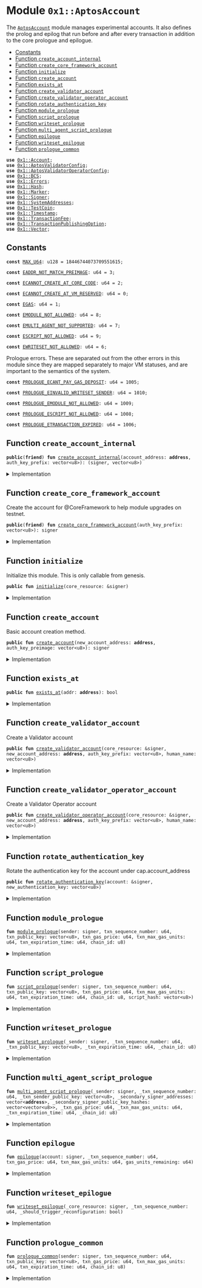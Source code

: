 
<a name="0x1_AptosAccount"></a>

# Module `0x1::AptosAccount`

The <code><a href="AptosAccount.md#0x1_AptosAccount">AptosAccount</a></code> module manages experimental accounts.
It also defines the prolog and epilog that run before and after every
transaction in addition to the core prologue and epilogue.


-  [Constants](#@Constants_0)
-  [Function `create_account_internal`](#0x1_AptosAccount_create_account_internal)
-  [Function `create_core_framework_account`](#0x1_AptosAccount_create_core_framework_account)
-  [Function `initialize`](#0x1_AptosAccount_initialize)
-  [Function `create_account`](#0x1_AptosAccount_create_account)
-  [Function `exists_at`](#0x1_AptosAccount_exists_at)
-  [Function `create_validator_account`](#0x1_AptosAccount_create_validator_account)
-  [Function `create_validator_operator_account`](#0x1_AptosAccount_create_validator_operator_account)
-  [Function `rotate_authentication_key`](#0x1_AptosAccount_rotate_authentication_key)
-  [Function `module_prologue`](#0x1_AptosAccount_module_prologue)
-  [Function `script_prologue`](#0x1_AptosAccount_script_prologue)
-  [Function `writeset_prologue`](#0x1_AptosAccount_writeset_prologue)
-  [Function `multi_agent_script_prologue`](#0x1_AptosAccount_multi_agent_script_prologue)
-  [Function `epilogue`](#0x1_AptosAccount_epilogue)
-  [Function `writeset_epilogue`](#0x1_AptosAccount_writeset_epilogue)
-  [Function `prologue_common`](#0x1_AptosAccount_prologue_common)


<pre><code><b>use</b> <a href="../../../../../../../aptos-framework/releases/artifacts/current/build/CoreFramework/docs/Account.md#0x1_Account">0x1::Account</a>;
<b>use</b> <a href="AptosValidatorConfig.md#0x1_AptosValidatorConfig">0x1::AptosValidatorConfig</a>;
<b>use</b> <a href="AptosValidatorOperatorConfig.md#0x1_AptosValidatorOperatorConfig">0x1::AptosValidatorOperatorConfig</a>;
<b>use</b> <a href="../../../../../../../aptos-framework/releases/artifacts/current/build/MoveStdlib/docs/BCS.md#0x1_BCS">0x1::BCS</a>;
<b>use</b> <a href="../../../../../../../aptos-framework/releases/artifacts/current/build/MoveStdlib/docs/Errors.md#0x1_Errors">0x1::Errors</a>;
<b>use</b> <a href="../../../../../../../aptos-framework/releases/artifacts/current/build/MoveStdlib/docs/Hash.md#0x1_Hash">0x1::Hash</a>;
<b>use</b> <a href="Marker.md#0x1_Marker">0x1::Marker</a>;
<b>use</b> <a href="../../../../../../../aptos-framework/releases/artifacts/current/build/MoveStdlib/docs/Signer.md#0x1_Signer">0x1::Signer</a>;
<b>use</b> <a href="../../../../../../../aptos-framework/releases/artifacts/current/build/CoreFramework/docs/SystemAddresses.md#0x1_SystemAddresses">0x1::SystemAddresses</a>;
<b>use</b> <a href="TestCoin.md#0x1_TestCoin">0x1::TestCoin</a>;
<b>use</b> <a href="../../../../../../../aptos-framework/releases/artifacts/current/build/CoreFramework/docs/Timestamp.md#0x1_Timestamp">0x1::Timestamp</a>;
<b>use</b> <a href="TransactionFee.md#0x1_TransactionFee">0x1::TransactionFee</a>;
<b>use</b> <a href="../../../../../../../aptos-framework/releases/artifacts/current/build/CoreFramework/docs/TransactionPublishingOption.md#0x1_TransactionPublishingOption">0x1::TransactionPublishingOption</a>;
<b>use</b> <a href="../../../../../../../aptos-framework/releases/artifacts/current/build/MoveStdlib/docs/Vector.md#0x1_Vector">0x1::Vector</a>;
</code></pre>



<a name="@Constants_0"></a>

## Constants


<a name="0x1_AptosAccount_MAX_U64"></a>



<pre><code><b>const</b> <a href="AptosAccount.md#0x1_AptosAccount_MAX_U64">MAX_U64</a>: u128 = 18446744073709551615;
</code></pre>



<a name="0x1_AptosAccount_EADDR_NOT_MATCH_PREIMAGE"></a>



<pre><code><b>const</b> <a href="AptosAccount.md#0x1_AptosAccount_EADDR_NOT_MATCH_PREIMAGE">EADDR_NOT_MATCH_PREIMAGE</a>: u64 = 3;
</code></pre>



<a name="0x1_AptosAccount_ECANNOT_CREATE_AT_CORE_CODE"></a>



<pre><code><b>const</b> <a href="AptosAccount.md#0x1_AptosAccount_ECANNOT_CREATE_AT_CORE_CODE">ECANNOT_CREATE_AT_CORE_CODE</a>: u64 = 2;
</code></pre>



<a name="0x1_AptosAccount_ECANNOT_CREATE_AT_VM_RESERVED"></a>



<pre><code><b>const</b> <a href="AptosAccount.md#0x1_AptosAccount_ECANNOT_CREATE_AT_VM_RESERVED">ECANNOT_CREATE_AT_VM_RESERVED</a>: u64 = 0;
</code></pre>



<a name="0x1_AptosAccount_EGAS"></a>



<pre><code><b>const</b> <a href="AptosAccount.md#0x1_AptosAccount_EGAS">EGAS</a>: u64 = 1;
</code></pre>



<a name="0x1_AptosAccount_EMODULE_NOT_ALLOWED"></a>



<pre><code><b>const</b> <a href="AptosAccount.md#0x1_AptosAccount_EMODULE_NOT_ALLOWED">EMODULE_NOT_ALLOWED</a>: u64 = 8;
</code></pre>



<a name="0x1_AptosAccount_EMULTI_AGENT_NOT_SUPPORTED"></a>



<pre><code><b>const</b> <a href="AptosAccount.md#0x1_AptosAccount_EMULTI_AGENT_NOT_SUPPORTED">EMULTI_AGENT_NOT_SUPPORTED</a>: u64 = 7;
</code></pre>



<a name="0x1_AptosAccount_ESCRIPT_NOT_ALLOWED"></a>



<pre><code><b>const</b> <a href="AptosAccount.md#0x1_AptosAccount_ESCRIPT_NOT_ALLOWED">ESCRIPT_NOT_ALLOWED</a>: u64 = 9;
</code></pre>



<a name="0x1_AptosAccount_EWRITESET_NOT_ALLOWED"></a>



<pre><code><b>const</b> <a href="AptosAccount.md#0x1_AptosAccount_EWRITESET_NOT_ALLOWED">EWRITESET_NOT_ALLOWED</a>: u64 = 6;
</code></pre>



<a name="0x1_AptosAccount_PROLOGUE_ECANT_PAY_GAS_DEPOSIT"></a>

Prologue errors. These are separated out from the other errors in this
module since they are mapped separately to major VM statuses, and are
important to the semantics of the system.


<pre><code><b>const</b> <a href="AptosAccount.md#0x1_AptosAccount_PROLOGUE_ECANT_PAY_GAS_DEPOSIT">PROLOGUE_ECANT_PAY_GAS_DEPOSIT</a>: u64 = 1005;
</code></pre>



<a name="0x1_AptosAccount_PROLOGUE_EINVALID_WRITESET_SENDER"></a>



<pre><code><b>const</b> <a href="AptosAccount.md#0x1_AptosAccount_PROLOGUE_EINVALID_WRITESET_SENDER">PROLOGUE_EINVALID_WRITESET_SENDER</a>: u64 = 1010;
</code></pre>



<a name="0x1_AptosAccount_PROLOGUE_EMODULE_NOT_ALLOWED"></a>



<pre><code><b>const</b> <a href="AptosAccount.md#0x1_AptosAccount_PROLOGUE_EMODULE_NOT_ALLOWED">PROLOGUE_EMODULE_NOT_ALLOWED</a>: u64 = 1009;
</code></pre>



<a name="0x1_AptosAccount_PROLOGUE_ESCRIPT_NOT_ALLOWED"></a>



<pre><code><b>const</b> <a href="AptosAccount.md#0x1_AptosAccount_PROLOGUE_ESCRIPT_NOT_ALLOWED">PROLOGUE_ESCRIPT_NOT_ALLOWED</a>: u64 = 1008;
</code></pre>



<a name="0x1_AptosAccount_PROLOGUE_ETRANSACTION_EXPIRED"></a>



<pre><code><b>const</b> <a href="AptosAccount.md#0x1_AptosAccount_PROLOGUE_ETRANSACTION_EXPIRED">PROLOGUE_ETRANSACTION_EXPIRED</a>: u64 = 1006;
</code></pre>



<a name="0x1_AptosAccount_create_account_internal"></a>

## Function `create_account_internal`



<pre><code><b>public</b>(<b>friend</b>) <b>fun</b> <a href="AptosAccount.md#0x1_AptosAccount_create_account_internal">create_account_internal</a>(account_address: <b>address</b>, auth_key_prefix: vector&lt;u8&gt;): (signer, vector&lt;u8&gt;)
</code></pre>



<details>
<summary>Implementation</summary>


<pre><code><b>public</b>(<b>friend</b>) <b>fun</b> <a href="AptosAccount.md#0x1_AptosAccount_create_account_internal">create_account_internal</a>(account_address: <b>address</b>, auth_key_prefix: vector&lt;u8&gt;): (signer, vector&lt;u8&gt;) {
    <b>assert</b>!(
        account_address != @VMReserved,
        <a href="../../../../../../../aptos-framework/releases/artifacts/current/build/MoveStdlib/docs/Errors.md#0x1_Errors_invalid_argument">Errors::invalid_argument</a>(<a href="AptosAccount.md#0x1_AptosAccount_ECANNOT_CREATE_AT_VM_RESERVED">ECANNOT_CREATE_AT_VM_RESERVED</a>)
    );
    <b>assert</b>!(
        account_address != @CoreFramework,
        <a href="../../../../../../../aptos-framework/releases/artifacts/current/build/MoveStdlib/docs/Errors.md#0x1_Errors_invalid_argument">Errors::invalid_argument</a>(<a href="AptosAccount.md#0x1_AptosAccount_ECANNOT_CREATE_AT_CORE_CODE">ECANNOT_CREATE_AT_CORE_CODE</a>)
    );
    <a href="../../../../../../../aptos-framework/releases/artifacts/current/build/CoreFramework/docs/Account.md#0x1_Account_create_account">Account::create_account</a>(account_address, auth_key_prefix, &<a href="Marker.md#0x1_Marker_get">Marker::get</a>())
}
</code></pre>



</details>

<a name="0x1_AptosAccount_create_core_framework_account"></a>

## Function `create_core_framework_account`

Create the account for @CoreFramework to help module upgrades on testnet.


<pre><code><b>public</b>(<b>friend</b>) <b>fun</b> <a href="AptosAccount.md#0x1_AptosAccount_create_core_framework_account">create_core_framework_account</a>(auth_key_prefix: vector&lt;u8&gt;): signer
</code></pre>



<details>
<summary>Implementation</summary>


<pre><code><b>public</b>(<b>friend</b>) <b>fun</b> <a href="AptosAccount.md#0x1_AptosAccount_create_core_framework_account">create_core_framework_account</a>(auth_key_prefix: vector&lt;u8&gt;): signer {
    <a href="../../../../../../../aptos-framework/releases/artifacts/current/build/CoreFramework/docs/Timestamp.md#0x1_Timestamp_assert_genesis">Timestamp::assert_genesis</a>();
    <b>let</b> (signer, _) = <a href="../../../../../../../aptos-framework/releases/artifacts/current/build/CoreFramework/docs/Account.md#0x1_Account_create_account">Account::create_account</a>(@CoreFramework, auth_key_prefix, &<a href="Marker.md#0x1_Marker_get">Marker::get</a>());
    signer
}
</code></pre>



</details>

<a name="0x1_AptosAccount_initialize"></a>

## Function `initialize`

Initialize this module. This is only callable from genesis.


<pre><code><b>public</b> <b>fun</b> <a href="AptosAccount.md#0x1_AptosAccount_initialize">initialize</a>(core_resource: &signer)
</code></pre>



<details>
<summary>Implementation</summary>


<pre><code><b>public</b> <b>fun</b> <a href="AptosAccount.md#0x1_AptosAccount_initialize">initialize</a>(core_resource: &signer) {
    <a href="../../../../../../../aptos-framework/releases/artifacts/current/build/CoreFramework/docs/Timestamp.md#0x1_Timestamp_assert_genesis">Timestamp::assert_genesis</a>();
    // Operational constraint, not a privilege constraint.
    <a href="../../../../../../../aptos-framework/releases/artifacts/current/build/CoreFramework/docs/SystemAddresses.md#0x1_SystemAddresses_assert_core_resource">SystemAddresses::assert_core_resource</a>(core_resource);
    <a href="../../../../../../../aptos-framework/releases/artifacts/current/build/CoreFramework/docs/Account.md#0x1_Account_initialize">Account::initialize</a>&lt;<a href="Marker.md#0x1_Marker_ChainMarker">Marker::ChainMarker</a>&gt;(
        core_resource,
        @CoreFramework,
        b"<a href="AptosAccount.md#0x1_AptosAccount">AptosAccount</a>",
        b"script_prologue",
        b"module_prologue",
        b"writeset_prologue",
        b"script_prologue",
        b"epilogue",
        b"writeset_epilogue",
        <b>false</b>,
    );
}
</code></pre>



</details>

<a name="0x1_AptosAccount_create_account"></a>

## Function `create_account`

Basic account creation method.


<pre><code><b>public</b> <b>fun</b> <a href="AptosAccount.md#0x1_AptosAccount_create_account">create_account</a>(new_account_address: <b>address</b>, auth_key_preimage: vector&lt;u8&gt;): signer
</code></pre>



<details>
<summary>Implementation</summary>


<pre><code><b>public</b> <b>fun</b> <a href="AptosAccount.md#0x1_AptosAccount_create_account">create_account</a>(
    new_account_address: <b>address</b>,
    auth_key_preimage: vector&lt;u8&gt;,
): signer {
    <b>let</b> auth_key = <a href="../../../../../../../aptos-framework/releases/artifacts/current/build/MoveStdlib/docs/Hash.md#0x1_Hash_sha3_256">Hash::sha3_256</a>(auth_key_preimage);
    <b>let</b> bytes = <a href="../../../../../../../aptos-framework/releases/artifacts/current/build/MoveStdlib/docs/BCS.md#0x1_BCS_to_bytes">BCS::to_bytes</a>(&new_account_address);
    <b>let</b> len = <a href="../../../../../../../aptos-framework/releases/artifacts/current/build/MoveStdlib/docs/Vector.md#0x1_Vector_length">Vector::length</a>(&bytes);
    <b>while</b> (len &gt; 0) {
        <b>let</b> expect_byte = <a href="../../../../../../../aptos-framework/releases/artifacts/current/build/MoveStdlib/docs/Vector.md#0x1_Vector_pop_back">Vector::pop_back</a>(&<b>mut</b> auth_key);
        <b>assert</b>!(*<a href="../../../../../../../aptos-framework/releases/artifacts/current/build/MoveStdlib/docs/Vector.md#0x1_Vector_borrow">Vector::borrow</a>(&bytes, len - 1) == expect_byte, <a href="../../../../../../../aptos-framework/releases/artifacts/current/build/MoveStdlib/docs/Errors.md#0x1_Errors_invalid_argument">Errors::invalid_argument</a>(<a href="AptosAccount.md#0x1_AptosAccount_EADDR_NOT_MATCH_PREIMAGE">EADDR_NOT_MATCH_PREIMAGE</a>));
        len = len - 1;
    };

    <b>let</b> (signer, _) = <a href="AptosAccount.md#0x1_AptosAccount_create_account_internal">create_account_internal</a>(new_account_address, auth_key);
    signer
}
</code></pre>



</details>

<a name="0x1_AptosAccount_exists_at"></a>

## Function `exists_at`



<pre><code><b>public</b> <b>fun</b> <a href="AptosAccount.md#0x1_AptosAccount_exists_at">exists_at</a>(addr: <b>address</b>): bool
</code></pre>



<details>
<summary>Implementation</summary>


<pre><code><b>public</b> <b>fun</b> <a href="AptosAccount.md#0x1_AptosAccount_exists_at">exists_at</a>(addr: <b>address</b>): bool {
    <a href="../../../../../../../aptos-framework/releases/artifacts/current/build/CoreFramework/docs/Account.md#0x1_Account_exists_at">Account::exists_at</a>(addr)
}
</code></pre>



</details>

<a name="0x1_AptosAccount_create_validator_account"></a>

## Function `create_validator_account`

Create a Validator account


<pre><code><b>public</b> <b>fun</b> <a href="AptosAccount.md#0x1_AptosAccount_create_validator_account">create_validator_account</a>(core_resource: &signer, new_account_address: <b>address</b>, auth_key_prefix: vector&lt;u8&gt;, human_name: vector&lt;u8&gt;)
</code></pre>



<details>
<summary>Implementation</summary>


<pre><code><b>public</b> <b>fun</b> <a href="AptosAccount.md#0x1_AptosAccount_create_validator_account">create_validator_account</a>(
    core_resource: &signer,
    new_account_address: <b>address</b>,
    auth_key_prefix: vector&lt;u8&gt;,
    human_name: vector&lt;u8&gt;,
) {
    <b>let</b> (new_account, _) = <a href="AptosAccount.md#0x1_AptosAccount_create_account_internal">create_account_internal</a>(new_account_address, auth_key_prefix);
    <a href="AptosValidatorConfig.md#0x1_AptosValidatorConfig_publish">AptosValidatorConfig::publish</a>(core_resource, &new_account, human_name);
}
</code></pre>



</details>

<a name="0x1_AptosAccount_create_validator_operator_account"></a>

## Function `create_validator_operator_account`

Create a Validator Operator account


<pre><code><b>public</b> <b>fun</b> <a href="AptosAccount.md#0x1_AptosAccount_create_validator_operator_account">create_validator_operator_account</a>(core_resource: &signer, new_account_address: <b>address</b>, auth_key_prefix: vector&lt;u8&gt;, human_name: vector&lt;u8&gt;)
</code></pre>



<details>
<summary>Implementation</summary>


<pre><code><b>public</b> <b>fun</b> <a href="AptosAccount.md#0x1_AptosAccount_create_validator_operator_account">create_validator_operator_account</a>(
    core_resource: &signer,
    new_account_address: <b>address</b>,
    auth_key_prefix: vector&lt;u8&gt;,
    human_name: vector&lt;u8&gt;,
) {
    <b>let</b> (new_account, _) = <a href="AptosAccount.md#0x1_AptosAccount_create_account_internal">create_account_internal</a>(new_account_address, auth_key_prefix);
    <a href="AptosValidatorOperatorConfig.md#0x1_AptosValidatorOperatorConfig_publish">AptosValidatorOperatorConfig::publish</a>(core_resource, &new_account, human_name);
}
</code></pre>



</details>

<a name="0x1_AptosAccount_rotate_authentication_key"></a>

## Function `rotate_authentication_key`

Rotate the authentication key for the account under cap.account_address


<pre><code><b>public</b> <b>fun</b> <a href="AptosAccount.md#0x1_AptosAccount_rotate_authentication_key">rotate_authentication_key</a>(account: &signer, new_authentication_key: vector&lt;u8&gt;)
</code></pre>



<details>
<summary>Implementation</summary>


<pre><code><b>public</b> <b>fun</b> <a href="AptosAccount.md#0x1_AptosAccount_rotate_authentication_key">rotate_authentication_key</a>(
    account: &signer,
    new_authentication_key: vector&lt;u8&gt;,
) {
    <a href="../../../../../../../aptos-framework/releases/artifacts/current/build/CoreFramework/docs/Account.md#0x1_Account_rotate_authentication_key">Account::rotate_authentication_key</a>(account, new_authentication_key)
}
</code></pre>



</details>

<a name="0x1_AptosAccount_module_prologue"></a>

## Function `module_prologue`



<pre><code><b>fun</b> <a href="AptosAccount.md#0x1_AptosAccount_module_prologue">module_prologue</a>(sender: signer, txn_sequence_number: u64, txn_public_key: vector&lt;u8&gt;, txn_gas_price: u64, txn_max_gas_units: u64, txn_expiration_time: u64, chain_id: u8)
</code></pre>



<details>
<summary>Implementation</summary>


<pre><code><b>fun</b> <a href="AptosAccount.md#0x1_AptosAccount_module_prologue">module_prologue</a>(
    sender: signer,
    txn_sequence_number: u64,
    txn_public_key: vector&lt;u8&gt;,
    txn_gas_price: u64,
    txn_max_gas_units: u64,
    txn_expiration_time: u64,
    chain_id: u8,
) {
    <b>assert</b>!(<a href="../../../../../../../aptos-framework/releases/artifacts/current/build/CoreFramework/docs/TransactionPublishingOption.md#0x1_TransactionPublishingOption_is_module_allowed">TransactionPublishingOption::is_module_allowed</a>(), <a href="../../../../../../../aptos-framework/releases/artifacts/current/build/MoveStdlib/docs/Errors.md#0x1_Errors_invalid_state">Errors::invalid_state</a>(<a href="AptosAccount.md#0x1_AptosAccount_PROLOGUE_EMODULE_NOT_ALLOWED">PROLOGUE_EMODULE_NOT_ALLOWED</a>));
    <a href="AptosAccount.md#0x1_AptosAccount_prologue_common">prologue_common</a>(sender, txn_sequence_number, txn_public_key, txn_gas_price, txn_max_gas_units, txn_expiration_time, chain_id)
}
</code></pre>



</details>

<a name="0x1_AptosAccount_script_prologue"></a>

## Function `script_prologue`



<pre><code><b>fun</b> <a href="AptosAccount.md#0x1_AptosAccount_script_prologue">script_prologue</a>(sender: signer, txn_sequence_number: u64, txn_public_key: vector&lt;u8&gt;, txn_gas_price: u64, txn_max_gas_units: u64, txn_expiration_time: u64, chain_id: u8, script_hash: vector&lt;u8&gt;)
</code></pre>



<details>
<summary>Implementation</summary>


<pre><code><b>fun</b> <a href="AptosAccount.md#0x1_AptosAccount_script_prologue">script_prologue</a>(
    sender: signer,
    txn_sequence_number: u64,
    txn_public_key: vector&lt;u8&gt;,
    txn_gas_price: u64,
    txn_max_gas_units: u64,
    txn_expiration_time: u64,
    chain_id: u8,
    script_hash: vector&lt;u8&gt;,
) {
    <b>assert</b>!(<a href="../../../../../../../aptos-framework/releases/artifacts/current/build/CoreFramework/docs/TransactionPublishingOption.md#0x1_TransactionPublishingOption_is_script_allowed">TransactionPublishingOption::is_script_allowed</a>(&script_hash), <a href="../../../../../../../aptos-framework/releases/artifacts/current/build/MoveStdlib/docs/Errors.md#0x1_Errors_invalid_state">Errors::invalid_state</a>(<a href="AptosAccount.md#0x1_AptosAccount_PROLOGUE_ESCRIPT_NOT_ALLOWED">PROLOGUE_ESCRIPT_NOT_ALLOWED</a>));
    <a href="AptosAccount.md#0x1_AptosAccount_prologue_common">prologue_common</a>(sender, txn_sequence_number, txn_public_key, txn_gas_price, txn_max_gas_units, txn_expiration_time, chain_id)
}
</code></pre>



</details>

<a name="0x1_AptosAccount_writeset_prologue"></a>

## Function `writeset_prologue`



<pre><code><b>fun</b> <a href="AptosAccount.md#0x1_AptosAccount_writeset_prologue">writeset_prologue</a>(_sender: signer, _txn_sequence_number: u64, _txn_public_key: vector&lt;u8&gt;, _txn_expiration_time: u64, _chain_id: u8)
</code></pre>



<details>
<summary>Implementation</summary>


<pre><code><b>fun</b> <a href="AptosAccount.md#0x1_AptosAccount_writeset_prologue">writeset_prologue</a>(
    _sender: signer,
    _txn_sequence_number: u64,
    _txn_public_key: vector&lt;u8&gt;,
    _txn_expiration_time: u64,
    _chain_id: u8,
) {
    <b>assert</b>!(<b>false</b>, <a href="../../../../../../../aptos-framework/releases/artifacts/current/build/MoveStdlib/docs/Errors.md#0x1_Errors_invalid_argument">Errors::invalid_argument</a>(<a href="AptosAccount.md#0x1_AptosAccount_PROLOGUE_EINVALID_WRITESET_SENDER">PROLOGUE_EINVALID_WRITESET_SENDER</a>));
}
</code></pre>



</details>

<a name="0x1_AptosAccount_multi_agent_script_prologue"></a>

## Function `multi_agent_script_prologue`



<pre><code><b>fun</b> <a href="AptosAccount.md#0x1_AptosAccount_multi_agent_script_prologue">multi_agent_script_prologue</a>(_sender: signer, _txn_sequence_number: u64, _txn_sender_public_key: vector&lt;u8&gt;, _secondary_signer_addresses: vector&lt;<b>address</b>&gt;, _secondary_signer_public_key_hashes: vector&lt;vector&lt;u8&gt;&gt;, _txn_gas_price: u64, _txn_max_gas_units: u64, _txn_expiration_time: u64, _chain_id: u8)
</code></pre>



<details>
<summary>Implementation</summary>


<pre><code><b>fun</b> <a href="AptosAccount.md#0x1_AptosAccount_multi_agent_script_prologue">multi_agent_script_prologue</a>(
    _sender: signer,
    _txn_sequence_number: u64,
    _txn_sender_public_key: vector&lt;u8&gt;,
    _secondary_signer_addresses: vector&lt;<b>address</b>&gt;,
    _secondary_signer_public_key_hashes: vector&lt;vector&lt;u8&gt;&gt;,
    _txn_gas_price: u64,
    _txn_max_gas_units: u64,
    _txn_expiration_time: u64,
    _chain_id: u8,
) {
    <b>assert</b>!(<b>false</b>, <a href="../../../../../../../aptos-framework/releases/artifacts/current/build/MoveStdlib/docs/Errors.md#0x1_Errors_invalid_argument">Errors::invalid_argument</a>(<a href="AptosAccount.md#0x1_AptosAccount_EMULTI_AGENT_NOT_SUPPORTED">EMULTI_AGENT_NOT_SUPPORTED</a>));
}
</code></pre>



</details>

<a name="0x1_AptosAccount_epilogue"></a>

## Function `epilogue`



<pre><code><b>fun</b> <a href="AptosAccount.md#0x1_AptosAccount_epilogue">epilogue</a>(account: signer, _txn_sequence_number: u64, txn_gas_price: u64, txn_max_gas_units: u64, gas_units_remaining: u64)
</code></pre>



<details>
<summary>Implementation</summary>


<pre><code><b>fun</b> <a href="AptosAccount.md#0x1_AptosAccount_epilogue">epilogue</a>(
    account: signer,
    _txn_sequence_number: u64,
    txn_gas_price: u64,
    txn_max_gas_units: u64,
    gas_units_remaining: u64
) {
    <b>assert</b>!(txn_max_gas_units &gt;= gas_units_remaining, <a href="../../../../../../../aptos-framework/releases/artifacts/current/build/MoveStdlib/docs/Errors.md#0x1_Errors_invalid_argument">Errors::invalid_argument</a>(<a href="AptosAccount.md#0x1_AptosAccount_EGAS">EGAS</a>));
    <b>let</b> gas_used = txn_max_gas_units - gas_units_remaining;

    <b>assert</b>!(
        (txn_gas_price <b>as</b> u128) * (gas_used <b>as</b> u128) &lt;= <a href="AptosAccount.md#0x1_AptosAccount_MAX_U64">MAX_U64</a>,
        <a href="../../../../../../../aptos-framework/releases/artifacts/current/build/MoveStdlib/docs/Errors.md#0x1_Errors_limit_exceeded">Errors::limit_exceeded</a>(<a href="AptosAccount.md#0x1_AptosAccount_EGAS">EGAS</a>)
    );
    <b>let</b> transaction_fee_amount = txn_gas_price * gas_used;
    <b>let</b> coin = <a href="TestCoin.md#0x1_TestCoin_withdraw">TestCoin::withdraw</a>(&account, transaction_fee_amount);
    <a href="TransactionFee.md#0x1_TransactionFee_burn_fee">TransactionFee::burn_fee</a>(coin);

    <a href="../../../../../../../aptos-framework/releases/artifacts/current/build/CoreFramework/docs/Account.md#0x1_Account_epilogue">Account::epilogue</a>(&account, &<a href="Marker.md#0x1_Marker_get">Marker::get</a>());
}
</code></pre>



</details>

<a name="0x1_AptosAccount_writeset_epilogue"></a>

## Function `writeset_epilogue`



<pre><code><b>fun</b> <a href="AptosAccount.md#0x1_AptosAccount_writeset_epilogue">writeset_epilogue</a>(_core_resource: signer, _txn_sequence_number: u64, _should_trigger_reconfiguration: bool)
</code></pre>



<details>
<summary>Implementation</summary>


<pre><code><b>fun</b> <a href="AptosAccount.md#0x1_AptosAccount_writeset_epilogue">writeset_epilogue</a>(
    _core_resource: signer,
    _txn_sequence_number: u64,
    _should_trigger_reconfiguration: bool,
) {
    <b>assert</b>!(<b>false</b>, <a href="../../../../../../../aptos-framework/releases/artifacts/current/build/MoveStdlib/docs/Errors.md#0x1_Errors_invalid_argument">Errors::invalid_argument</a>(<a href="AptosAccount.md#0x1_AptosAccount_EWRITESET_NOT_ALLOWED">EWRITESET_NOT_ALLOWED</a>));
}
</code></pre>



</details>

<a name="0x1_AptosAccount_prologue_common"></a>

## Function `prologue_common`



<pre><code><b>fun</b> <a href="AptosAccount.md#0x1_AptosAccount_prologue_common">prologue_common</a>(sender: signer, txn_sequence_number: u64, txn_public_key: vector&lt;u8&gt;, txn_gas_price: u64, txn_max_gas_units: u64, txn_expiration_time: u64, chain_id: u8)
</code></pre>



<details>
<summary>Implementation</summary>


<pre><code><b>fun</b> <a href="AptosAccount.md#0x1_AptosAccount_prologue_common">prologue_common</a>(
    sender: signer,
    txn_sequence_number: u64,
    txn_public_key: vector&lt;u8&gt;,
    txn_gas_price: u64,
    txn_max_gas_units: u64,
    txn_expiration_time: u64,
    chain_id: u8,
) {
    <b>assert</b>!(
        <a href="../../../../../../../aptos-framework/releases/artifacts/current/build/CoreFramework/docs/Timestamp.md#0x1_Timestamp_now_seconds">Timestamp::now_seconds</a>() &lt; txn_expiration_time,
        <a href="../../../../../../../aptos-framework/releases/artifacts/current/build/MoveStdlib/docs/Errors.md#0x1_Errors_invalid_argument">Errors::invalid_argument</a>(<a href="AptosAccount.md#0x1_AptosAccount_PROLOGUE_ETRANSACTION_EXPIRED">PROLOGUE_ETRANSACTION_EXPIRED</a>),
    );
    <a href="../../../../../../../aptos-framework/releases/artifacts/current/build/CoreFramework/docs/Account.md#0x1_Account_prologue">Account::prologue</a>(&sender, txn_sequence_number, txn_public_key, chain_id);
    <b>let</b> max_transaction_fee = txn_gas_price * txn_max_gas_units;
    <b>let</b> addr = <a href="../../../../../../../aptos-framework/releases/artifacts/current/build/MoveStdlib/docs/Signer.md#0x1_Signer_address_of">Signer::address_of</a>(&sender);
    <b>assert</b>!(<a href="TestCoin.md#0x1_TestCoin_exists_at">TestCoin::exists_at</a>(addr), <a href="../../../../../../../aptos-framework/releases/artifacts/current/build/MoveStdlib/docs/Errors.md#0x1_Errors_invalid_argument">Errors::invalid_argument</a>(<a href="AptosAccount.md#0x1_AptosAccount_PROLOGUE_ECANT_PAY_GAS_DEPOSIT">PROLOGUE_ECANT_PAY_GAS_DEPOSIT</a>));
    <b>let</b> balance = <a href="TestCoin.md#0x1_TestCoin_balance_of">TestCoin::balance_of</a>(addr);
    <b>assert</b>!(balance &gt;= max_transaction_fee, <a href="../../../../../../../aptos-framework/releases/artifacts/current/build/MoveStdlib/docs/Errors.md#0x1_Errors_invalid_argument">Errors::invalid_argument</a>(<a href="AptosAccount.md#0x1_AptosAccount_PROLOGUE_ECANT_PAY_GAS_DEPOSIT">PROLOGUE_ECANT_PAY_GAS_DEPOSIT</a>));
}
</code></pre>



</details>
